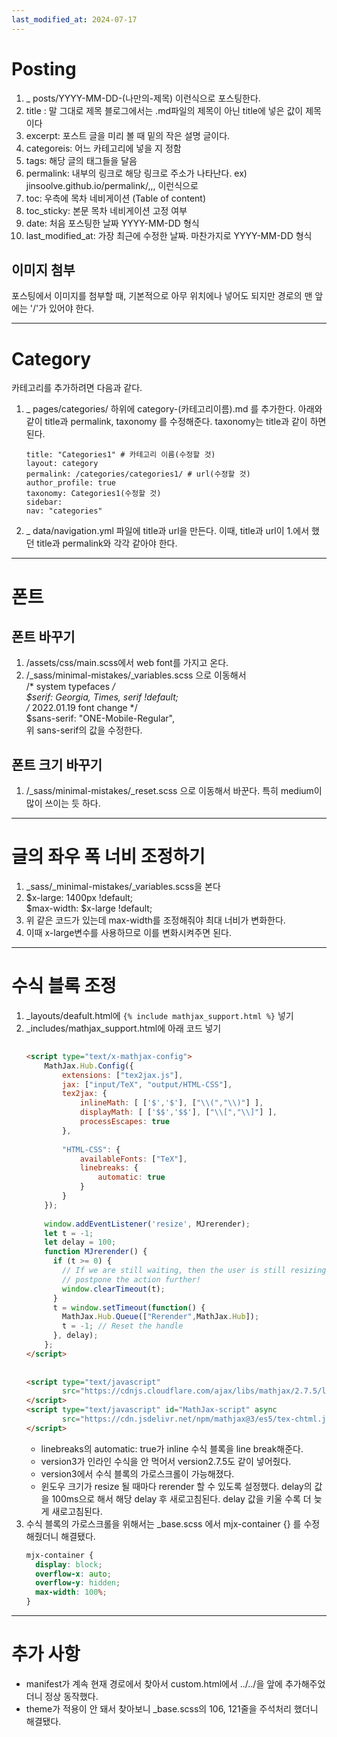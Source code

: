 ```yaml
---
last_modified_at: 2024-07-17
---
```

# Posting

1. _ posts/YYYY-MM-DD-(나만의-제목) 이런식으로 포스팅한다.
2. title : 말 그대로 제목 블로그에서는 .md파일의 제목이 아닌 title에 넣은 값이 제목이다
3. excerpt: 포스트 글을 미리 볼 때 밑의 작은 설명 글이다.
4. categoreis: 어느 카테고리에 넣을 지 정함
5. tags: 해당 글의 태그들을 달음
6. permalink: 내부의 링크로 해당 링크로 주소가 나타난다. 
	ex) jinsoolve.github.io/permalink/,,, 이런식으로
7. toc: 우측에 목차 네비게이션 (Table of content)
8. toc_sticky: 본문 목차 네비게이션 고정 여부
9. date: 처음 포스팅한 날짜 YYYY-MM-DD 형식
10. last_modified_at: 가장 최근에 수정한 날짜. 마찬가지로 YYYY-MM-DD 형식

## 이미지 첨부
포스팅에서 이미지를 첨부할 때, 기본적으로 아무 위치에나 넣어도 되지만 경로의 맨 앞에는 '/'가 있어야 한다.

---

# Category
카테고리를 추가하려면 다음과 같다.
1. _ pages/categories/ 하위에 category-(카테고리이름).md 를 추가한다.
	아래와 같이 title과 permalink, taxonomy 를 수정해준다.
	taxonomy는 title과 같이 하면 된다.
	```
	title: "Categories1" # 카테고리 이름(수정할 것)
	layout: category
	permalink: /categories/categories1/ # url(수정할 것)
	author_profile: true
	taxonomy: Categories1(수정할 것)
	sidebar:
	nav: "categories"
	```
2. _ data/navigation.yml 파일에 title과 url을 만든다.
	이때, title과 url이 1.에서 했던 title과 permalink와 각각 같아야 한다.

---
# 폰트

## 폰트 바꾸기
1. /assets/css/main.scss에서 web font를 가지고 온다. 
2. /\_sass/minimal-mistakes/\_variables.scss 으로 이동해서  
   /* system typefaces */  
   $serif: Georgia, Times, serif !default;  
   /* 2022.01.19 font change */  
   $sans-serif: "ONE-Mobile-Regular",  
	위 sans-serif의 값을 수정한다.

## 폰트 크기 바꾸기
1. /\_sass/minimal-mistakes/\_reset.scss 으로 이동해서 바꾼다. 특히 medium이 많이 쓰이는 듯 하다.

---
# 글의 좌우 폭 너비 조정하기
1. \_sass/_minimal-mistakes/_variables.scss을 본다
2. \$x-large: 1400px !default;  
   $max-width: $x-large !default;
3. 위 같은 코드가 있는데 max-width를 조정해줘야 최대 너비가 변화한다.   
4. 이때 x-large변수를 사용하므로 이를 변화시켜주면 된다.

---
# 수식 블록 조정
1. \_layouts/deafult.html에 `{% include mathjax_support.html %}` 넣기
2. \_includes/mathjax_support.html에 아래 코드 넣기
	```html
		  
	<script type="text/x-mathjax-config">  
	    MathJax.Hub.Config({  
	        extensions: ["tex2jax.js"],  
	        jax: ["input/TeX", "output/HTML-CSS"],  
	        tex2jax: {  
	            inlineMath: [ ['$','$'], ["\\(","\\)"] ],  
	            displayMath: [ ['$$','$$'], ["\\[","\\]"] ],  
	            processEscapes: true  
	        },  
	  
	        "HTML-CSS": {  
	            availableFonts: ["TeX"],  
	            linebreaks: {  
	                automatic: true  
	            }  
	        }  
	    });  
	  
	    window.addEventListener('resize', MJrerender);  
	    let t = -1;  
	    let delay = 100;  
	    function MJrerender() {  
	      if (t >= 0) {  
	        // If we are still waiting, then the user is still resizing =>  
	        // postpone the action further!  
	        window.clearTimeout(t);  
	      }  
	      t = window.setTimeout(function() {  
	        MathJax.Hub.Queue(["Rerender",MathJax.Hub]);  
	        t = -1; // Reset the handle  
	      }, delay);  
	    };  
	</script>  
	  
	  
	<script type="text/javascript"  
	        src="https://cdnjs.cloudflare.com/ajax/libs/mathjax/2.7.5/latest.js?config=TeX-AMS_HTML-full,Safe,https://DOMAIN/config.js">  
	</script>  
	<script type="text/javascript" id="MathJax-script" async  
	        src="https://cdn.jsdelivr.net/npm/mathjax@3/es5/tex-chtml.js">  
	</script>
	
	```
	- linebreaks의 automatic: true가 inline 수식 블록을 line break해준다.
	- version3가 인라인 수식을 안 먹어서 version2.7.5도 같이 넣어줬다.
	- version3에서 수식 블록의 가로스크롤이 가능해졌다.
	- 윈도우 크기가 resize 될 때마다 rerender 할 수 있도록 설정했다. delay의 값을 100ms으로 해서 해당 delay 후 새로고침된다. delay 값을 키울 수록 더 늦게 새로고침된다.
1. 수식 블록의 가로스크롤을 위해서는 \_base.scss 에서 mjx-container {} 를 수정해줬더니 해결됐다.
	```scss
	mjx-container {  
	  display: block;  
	  overflow-x: auto;  
	  overflow-y: hidden;  
	  max-width: 100%;  
	}
	```


---
# 추가 사항
- manifest가 계속 현재 경로에서 찾아서 custom.html에서 ../../을 앞에 추가해주었더니 정상 동작했다.  
- theme가 적용이 안 돼서 찾아보니 \_base.scss의 106, 121줄을 주석처리 했더니 해결됐다.

